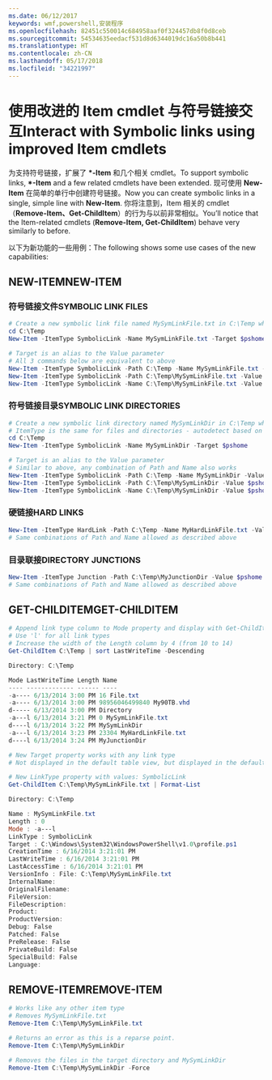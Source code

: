 ```yaml
---
ms.date: 06/12/2017
keywords: wmf,powershell,安装程序
ms.openlocfilehash: 82451c550014c684958aaf0f324457db8f0d8ceb
ms.sourcegitcommit: 54534635eedacf531d8d6344019dc16a50b8b441
ms.translationtype: HT
ms.contentlocale: zh-CN
ms.lasthandoff: 05/17/2018
ms.locfileid: "34221997"
---
```

# <a name="interact-with-symbolic-links-using-improved-item-cmdlets"></a><span data-ttu-id="b98a5-102">使用改进的 Item cmdlet 与符号链接交互</span><span class="sxs-lookup"><span data-stu-id="b98a5-102">Interact with Symbolic links using improved Item cmdlets</span></span>

<span data-ttu-id="b98a5-103">为支持符号链接，扩展了 **\*-Item** 和几个相关 cmdlet。</span><span class="sxs-lookup"><span data-stu-id="b98a5-103">To support symbolic links, **\*-Item** and a few related cmdlets have been extended.</span></span> <span data-ttu-id="b98a5-104">现可使用 **New-Item** 在简单的单行中创建符号链接。</span><span class="sxs-lookup"><span data-stu-id="b98a5-104">Now you can create symbolic links in a single, simple line with **New-Item**.</span></span> <span data-ttu-id="b98a5-105">你将注意到，Item 相关的 cmdlet（**Remove-Item、Get-ChildItem**）的行为与以前非常相似。</span><span class="sxs-lookup"><span data-stu-id="b98a5-105">You’ll notice that the Item-related cmdlets (**Remove-Item, Get-ChildItem**) behave very similarly to before.</span></span>

<span data-ttu-id="b98a5-106">以下为新功能的一些用例：</span><span class="sxs-lookup"><span data-stu-id="b98a5-106">The following shows some use cases of the new capabilities:</span></span>

## <a name="new-item"></a><span data-ttu-id="b98a5-107">NEW-ITEM</span><span class="sxs-lookup"><span data-stu-id="b98a5-107">NEW-ITEM</span></span>

### <a name="symbolic-link-files"></a><span data-ttu-id="b98a5-108">符号链接文件</span><span class="sxs-lookup"><span data-stu-id="b98a5-108">SYMBOLIC LINK FILES</span></span>

```powershell
# Create a new symbolic link file named MySymLinkFile.txt in C:\Temp which links to $pshome\profile.ps1
cd C:\Temp
New-Item -ItemType SymbolicLink -Name MySymLinkFile.txt -Target $pshome\profile.ps1

# Target is an alias to the Value parameter
# All 3 commands below are equivalent to above
New-Item -ItemType SymbolicLink -Path C:\Temp -Name MySymLinkFile.txt -Value $pshome\profile.ps1
New-Item -ItemType SymbolicLink -Path C:\Temp\MySymLinkFile.txt -Value $pshome\profile.ps1
New-Item -ItemType SymbolicLink -Name C:\Temp\MySymLinkFile.txt -Value $pshome\profile.ps1
```

### <a name="symbolic-link-directories"></a><span data-ttu-id="b98a5-109">符号链接目录</span><span class="sxs-lookup"><span data-stu-id="b98a5-109">SYMBOLIC LINK DIRECTORIES</span></span>

```powershell
# Create a new symbolic link directory named MySymLinkDir in C:\Temp which links to the $pshome folder
# ItemType is the same for files and directories - autodetect based on specified target
cd C:\Temp
New-Item -ItemType SymbolicLink -Name MySymLinkDir -Target $pshome

# Target is an alias to the Value parameter
# Similar to above, any combination of Path and Name also works
New-Item -ItemType SymbolicLink -Path C:\Temp -Name MySymLinkDir -Value $pshome
New-Item -ItemType SymbolicLink -Path C:\Temp\MySymLinkDir -Value $pshome
New-Item -ItemType SymbolicLink -Name C:\Temp\MySymLinkDir -Value $pshome
```

### <a name="hard-links"></a><span data-ttu-id="b98a5-110">硬链接</span><span class="sxs-lookup"><span data-stu-id="b98a5-110">HARD LINKS</span></span>

```powershell
New-Item -ItemType HardLink -Path C:\Temp -Name MyHardLinkFile.txt -Value $pshome\profile.ps1
# Same combinations of Path and Name allowed as described above
```

### <a name="directory-junctions"></a><span data-ttu-id="b98a5-111">目录联接</span><span class="sxs-lookup"><span data-stu-id="b98a5-111">DIRECTORY JUNCTIONS</span></span>

```powershell
New-Item -ItemType Junction -Path C:\Temp\MyJunctionDir -Value $pshome
# Same combinations of Path and Name allowed as described above
```

## <a name="get-childitem"></a><span data-ttu-id="b98a5-112">GET-CHILDITEM</span><span class="sxs-lookup"><span data-stu-id="b98a5-112">GET-CHILDITEM</span></span>

```powershell
# Append link type column to Mode property and display with Get-ChildItem
# Use 'l' for all link types
# Increase the width of the Length column by 4 (from 10 to 14)
Get-ChildItem C:\Temp | sort LastWriteTime -Descending

Directory: C:\Temp

Mode LastWriteTime Length Name
---- ------------- ------ ----
-a---- 6/13/2014 3:00 PM 16 File.txt
-a---- 6/13/2014 3:00 PM 98956046499840 My90TB.vhd
d----- 6/13/2014 3:00 PM Directory
-a---l 6/13/2014 3:21 PM 0 MySymLinkFile.txt
d----l 6/13/2014 3:22 PM MySymLinkDir
-a---l 6/13/2014 3:23 PM 23304 MyHardLinkFile.txt
d----l 6/13/2014 3:24 PM MyJunctionDir

# New Target property works with any link type
# Not displayed in the default table view, but displayed in the default list view

# New LinkType property with values: SymbolicLink
Get-ChildItem C:\Temp\MySymLinkFile.txt | Format-List

Directory: C:\Temp

Name : MySymLinkFile.txt
Length : 0
Mode : -a---l
LinkType : SymbolicLink
Target : C:\Windows\System32\WindowsPowerShell\v1.0\profile.ps1
CreationTime : 6/16/2014 3:21:01 PM
LastWriteTime : 6/16/2014 3:21:01 PM
LastAccessTime : 6/16/2014 3:21:01 PM
VersionInfo : File: C:\Temp\MySymLinkFile.txt
InternalName:
OriginalFilename:
FileVersion:
FileDescription:
Product:
ProductVersion:
Debug: False
Patched: False
PreRelease: False
PrivateBuild: False
SpecialBuild: False
Language:
```

## <a name="remove-item"></a><span data-ttu-id="b98a5-113">REMOVE-ITEM</span><span class="sxs-lookup"><span data-stu-id="b98a5-113">REMOVE-ITEM</span></span>

```powershell
# Works like any other item type
# Removes MySymLinkFile.txt
Remove-Item C:\Temp\MySymLinkFile.txt

# Returns an error as this is a reparse point.
Remove-Item C:\Temp\MySymLinkDir

# Removes the files in the target directory and MySymLinkDir
Remove-Item C:\Temp\MySymLinkDir -Force
```
